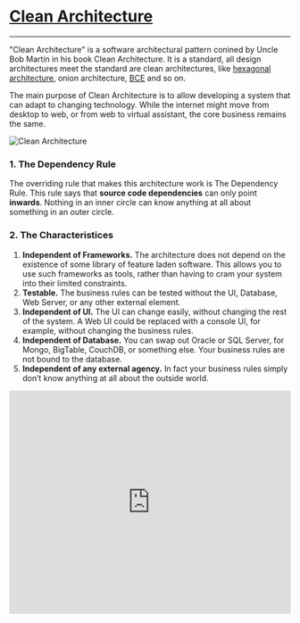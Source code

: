 # [Clean Architecture][1]
----------------------

"Clean Architecture" is a software architectural pattern conined by Uncle Bob Martin in his book Clean Architecture. It is a standard, all design architectures meet the standard are clean architectures, like [hexagonal architecture][3], onion architecture, [BCE][2] and so on.

The main purpose of Clean Architecture is to allow developing a system that can adapt to changing technology. While the internet might move from desktop to web, or from web to virtual assistant, the core business remains the same.

![Clean Architecture](https://blog.cleancoder.com/uncle-bob/images/2012-08-13-the-clean-architecture/CleanArchitecture.jpg)

### 1. The Dependency Rule

The overriding rule that makes this architecture work is The Dependency Rule. This rule says that **source code dependencies** can only point **inwards**. Nothing in an inner circle can know anything at all about something in an outer circle.

### 2. The Characteristices

1. **Independent of Frameworks.** The architecture does not depend on the existence of some library of feature laden software. This allows you to use such frameworks as tools, rather than having to cram your system into their limited constraints.
2. **Testable.** The business rules can be tested without the UI, Database, Web Server, or any other external element.
3. **Independent of UI.** The UI can change easily, without changing the rest of the system. A Web UI could be replaced with a console UI, for example, without changing the business rules.
4. **Independent of Database.** You can swap out Oracle or SQL Server, for Mongo, BigTable, CouchDB, or something else. Your business rules are not bound to the database.
5. **Independent of any external agency.** In fact your business rules simply don’t know anything at all about the outside world.

<iframe width="100%" height="400" src="https://www.youtube.com/embed/o_TH-Y78tt4?t=600" title="YouTube video player" frameborder="0" allow="accelerometer; autoplay; clipboard-write; encrypted-media; gyroscope; picture-in-picture" allowfullscreen></iframe>


[1]: <https://blog.cleancoder.com/uncle-bob/2012/08/13/the-clean-architecture.html> "The Clean Architecture"
[2]: <https://www.amazon.com/Object-Oriented-Software-Engineering-Approach/dp/0201544350> "Boundary Control Entity"
[3]: <https://www.amazon.com/Hands-Dirty-Clean-Architecture-hands/dp/1839211962> "Get Your Hands Dirty on Clean Architecture"